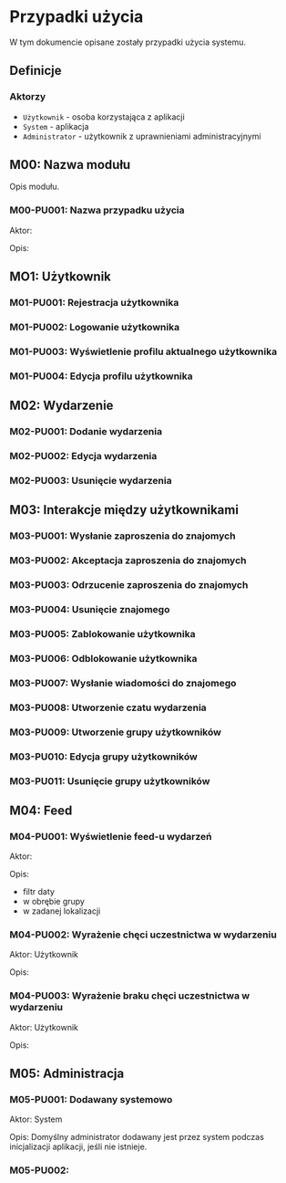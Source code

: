 # Przypadki użycia

W tym dokumencie opisane zostały przypadki użycia systemu.

## Definicje

### Aktorzy

- `Użytkownik` - osoba korzystająca z aplikacji
- `System` - aplikacja
- `Administrator` - użytkownik z uprawnieniami administracyjnymi

## M00: Nazwa modułu

Opis modułu.

### M00-PU001: Nazwa przypadku użycia

Aktor:

Opis:

## MO1: Użytkownik

### M01-PU001: Rejestracja użytkownika

### M01-PU002: Logowanie użytkownika

### M01-PU003: Wyświetlenie profilu aktualnego użytkownika

### M01-PU004: Edycja profilu użytkownika

## M02: Wydarzenie

### M02-PU001: Dodanie wydarzenia

### M02-PU002: Edycja wydarzenia

### M02-PU003: Usunięcie wydarzenia

## M03: Interakcje między użytkownikami

### M03-PU001: Wysłanie zaproszenia do znajomych

### M03-PU002: Akceptacja zaproszenia do znajomych

### M03-PU003: Odrzucenie zaproszenia do znajomych

### M03-PU004: Usunięcie znajomego

### M03-PU005: Zablokowanie użytkownika

### M03-PU006: Odblokowanie użytkownika

### M03-PU007: Wysłanie wiadomości do znajomego

### M03-PU008: Utworzenie czatu wydarzenia

### M03-PU009: Utworzenie grupy użytkowników

### M03-PU010: Edycja grupy użytkowników

### M03-PU011: Usunięcie grupy użytkowników

## M04: Feed

### M04-PU001: Wyświetlenie feed-u wydarzeń

Aktor: 

Opis: 

- filtr daty
- w obrębie grupy
- w zadanej lokalizacji

### M04-PU002: Wyrażenie chęci uczestnictwa w wydarzeniu

Aktor: Użytkownik

Opis: 

### M04-PU003: Wyrażenie braku chęci uczestnictwa w wydarzeniu

Aktor: Użytkownik

Opis: 

## M05: Administracja

### M05-PU001: Dodawany systemowo

Aktor: System

Opis: Domyślny administrator dodawany jest przez system podczas inicjalizacji aplikacji, jeśli nie istnieje.

### M05-PU002: 